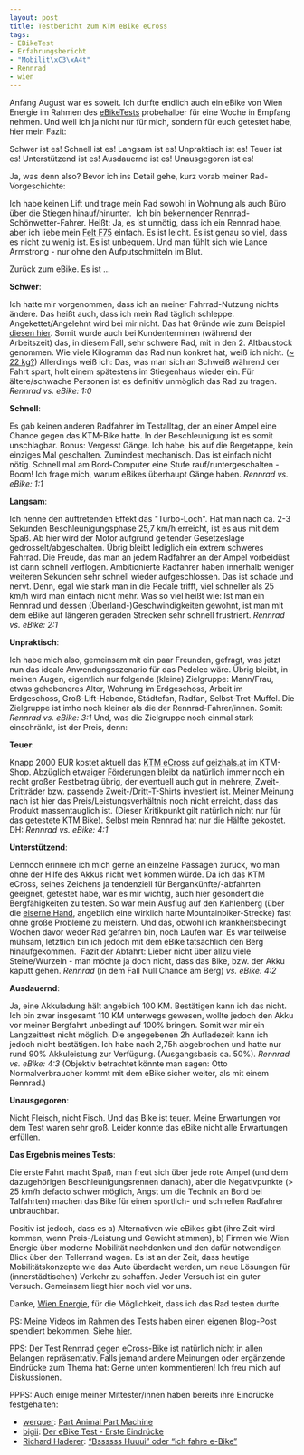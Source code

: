 ```yaml
---
layout: post
title: Testbericht zum KTM eBike eCross
tags:
- EBikeTest
- Erfahrungsbericht
- "Mobilit\xC3\xA4t"
- Rennrad
- wien
---
```

Anfang August war es soweit. Ich durfte endlich auch ein eBike von Wien Energie im Rahmen des <a title="e-Bike-Test? – Ich bin dabei." href="http://johannes.nagl.name/2012/e-bike-test-ich-bin-dabei/">eBikeTests</a> probehalber für eine Woche in Empfang nehmen. Und weil ich ja nicht nur für mich, sondern für euch getestet habe, hier mein Fazit:

Schwer ist es! Schnell ist es! Langsam ist es! Unpraktisch ist es! Teuer ist es! Unterstützend ist es! Ausdauernd ist es! Unausgegoren ist es!

Ja, was denn also? Bevor ich ins Detail gehe, kurz vorab meiner Rad-Vorgeschichte:

Ich habe keinen Lift und trage mein Rad sowohl in Wohnung als auch Büro über die Stiegen hinauf/hinunter.  Ich bin bekennender Rennrad-Schönwetter-Fahrer. Heißt: Ja, es ist unnötig, dass ich ein Rennrad habe, aber ich liebe mein <a href="http://johannes.nagl.name/2010/rennrad-felt-f75/">Felt F75</a> einfach. Es ist leicht. Es ist genau so viel, dass es nicht zu wenig ist. Es ist unbequem. Und man fühlt sich wie Lance Armstrong - nur ohne den Aufputschmitteln im Blut.

Zurück zum eBike. Es ist ...

<strong>Schwer</strong>:

Ich hatte mir vorgenommen, dass ich an meiner Fahrrad-Nutzung nichts ändere. Das heißt auch, dass ich mein Rad täglich schleppe. Angekettet/Angelehnt wird bei mir nicht. Das hat Gründe wie zum Beispiel <a href="http://twitter.com/schaffertom/statuses/234266068124852224">diesen hier</a>. Somit wurde auch bei Kundenterminen (während der Arbeitszeit) das, in diesem Fall, sehr schwere Rad, mit in den 2. Altbaustock genommen. Wie viele Kilogramm das Rad nun konkret hat, weiß ich nicht. (<a href="http://www.ktm-bikes.at/e-bike/e-bike/eCross.php?lang=DE">~ 22 kg?</a>) Allerdings weiß ich: Das, was man sich an Schweiß während der Fahrt spart, holt einem spätestens im Stiegenhaus wieder ein. Für ältere/schwache Personen ist es definitiv unmöglich das Rad zu tragen. <em>Rennrad vs. eBike: 1:0</em>

<strong>Schnell</strong>:

Es gab keinen anderen Radfahrer im Testalltag, der an einer Ampel eine Chance gegen das KTM-Bike hatte. In der Beschleunigung ist es somit unschlagbar. Bonus: Vergesst Gänge. Ich habe, bis auf die Bergetappe, kein einziges Mal geschalten. Zumindest mechanisch. Das ist einfach nicht nötig. Schnell mal am Bord-Computer eine Stufe rauf/runtergeschalten - Boom! Ich frage mich, warum eBikes überhaupt Gänge haben. <em>Rennrad vs. eBike: 1:1</em>

<strong>Langsam</strong>:

Ich nenne den auftretenden Effekt das "Turbo-Loch". Hat man nach ca. 2-3 Sekunden Beschleunigungsphase 25,7 km/h erreicht, ist es aus mit dem Spaß. Ab hier wird der Motor aufgrund geltender Gesetzeslage gedrosselt/abgeschalten. Übrig bleibt lediglich ein extrem schweres Fahrrad. Die Freude, das man an jedem Radfahrer an der Ampel vorbeidüst ist dann schnell verflogen. Ambitionierte Radfahrer haben innerhalb weniger weiteren Sekunden sehr schnell wieder aufgeschlossen. Das ist schade und nervt. Denn, egal wie stark man in die Pedale trifft, viel schneller als 25 km/h wird man einfach nicht mehr. Was so viel heißt wie: Ist man ein Rennrad und dessen (Überland-)Geschwindigkeiten gewohnt, ist man mit dem eBike auf längeren geraden Strecken sehr schnell frustriert. <em>Rennrad vs. eBike: 2:1</em>

<strong>Unpraktisch</strong>:

Ich habe mich also, gemeinsam mit ein paar Freunden, gefragt, was jetzt nun das ideale Anwendungsszenario für das Pedelec wäre. Übrig bleibt, in meinen Augen, eigentlich nur folgende (kleine) Zielgruppe: Mann/Frau, etwas gehobeneres Alter, Wohnung im Erdgeschoss, Arbeit im Erdgeschoss, Groß-Lift-Habende, Städtefan, Radfan, Selbst-Tret-Muffel. Die Zielgruppe ist imho noch kleiner als die der Rennrad-Fahrer/innen. Somit: <em>Rennrad vs. eBike: 3:1</em> Und, was die Zielgruppe noch einmal stark einschränkt, ist der Preis, denn:

<strong>Teuer</strong>:

Knapp 2000 EUR kostet aktuell das <a href="http://www.ktm-bikes.at/e-bike/e-bike/eCross.php?lang=DE">KTM eCross</a> auf <a href="http://geizhals.at/716327">geizhals.at</a> im KTM-Shop. Abzüglich etwaiger <a href="http://www.oeamtc.at/?id=2500,1362941,,">Förderungen</a> bleibt da natürlich immer noch ein recht großer Restbetrag übrig, der eventuell auch gut in mehrere, Zweit-, Dritträder bzw. passende Zweit-/Dritt-T-Shirts investiert ist. Meiner Meinung nach ist hier das Preis/Leistungsverhältnis noch nicht erreicht, dass das Produkt massentauglich ist. (Dieser Kritikpunkt gilt natürlich nicht nur für das getestete KTM Bike). Selbst mein Rennrad hat nur die Hälfte gekostet. DH: <em>Rennrad vs. eBike: 4:1</em>

<strong>Unterstützend</strong>:

Dennoch erinnere ich mich gerne an einzelne Passagen zurück, wo man ohne der Hilfe des Akkus nicht weit kommen würde. Da ich das KTM eCross, seines Zeichens ja tendenziell für Bergankünfte/-abfahrten geeignet, getestet habe, war es mir wichtig, auch hier gesondert die Bergfähigkeiten zu testen. So war mein Ausflug auf den Kahlenberg (über die <a href="http://www.runmap.net/route/58218#lat=48.255684933201&amp;lng=16.35708&amp;zoom=13&amp;maptype=ts_terrain">eiserne Hand</a>, angeblich eine wirklich harte Mountainbiker-Strecke) fast ohne große Probleme zu meistern. Und das, obwohl ich krankheitsbedingt Wochen davor weder Rad gefahren bin, noch Laufen war. Es war teilweise mühsam, letztlich bin ich jedoch mit dem eBike tatsächlich den Berg hinaufgekommen.  Fazit der Abfahrt: Lieber nicht über allzu viele Steine/Wurzeln - man möchte ja doch nicht, dass das Bike, bzw. der Akku kaputt gehen. <em>Rennrad</em> (in dem Fall Null Chance am Berg) <em>vs. eBike: 4:2</em>

<strong>Ausdauernd</strong>:

Ja, eine Akkuladung hält angeblich 100 KM. Bestätigen kann ich das nicht. Ich bin zwar insgesamt 110 KM unterwegs gewesen, wollte jedoch den Akku vor meiner Bergfahrt unbedingt auf 100% bringen. Somit war mir ein Langzeittest nicht möglich. Die angegebenen 2h Aufladezeit kann ich jedoch nicht bestätigen. Ich habe nach 2,75h abgebrochen und hatte nur rund 90% Akkuleistung zur Verfügung. (Ausgangsbasis ca. 50%). <em>Rennrad vs. eBike: 4:3</em> (Objektiv betrachtet könnte man sagen: Otto Normalverbraucher kommt mit dem eBike sicher weiter, als mit einem Rennrad.)

<strong>Unausgegoren</strong>:

Nicht Fleisch, nicht Fisch. Und das Bike ist teuer. Meine Erwartungen vor dem Test waren sehr groß. Leider konnte das eBike nicht alle Erwartungen erfüllen.

<strong>Das Ergebnis meines Tests</strong>:

Die erste Fahrt macht Spaß, man freut sich über jede rote Ampel (und dem dazugehörigen Beschleunigungsrennen danach), aber die Negativpunkte (&gt; 25 km/h defacto schwer möglich, Angst um die Technik an Bord bei Talfahrten) machen das Bike für einen sportlich- und schnellen Radfahrer unbrauchbar.

Positiv ist jedoch, dass es a) Alternativen wie eBikes gibt (ihre Zeit wird kommen, wenn Preis-/Leistung und Gewicht stimmen), b) Firmen wie Wien Energie über moderne Mobilität nachdenken und den dafür notwendigen Blick über den Tellerrand wagen. Es ist an der Zeit, dass heutige Mobilitätskonzepte wie das Auto überdacht werden, um neue Lösungen für (innerstädtischen) Verkehr zu schaffen. Jeder Versuch ist ein guter Versuch. Gemeinsam liegt hier noch viel vor uns.

Danke, <a href="http://blog.wienenergie.at/2012/07/18/sommer-e-bike-test-2012/">Wien Energie</a>, für die Möglichkeit, dass ich das Rad testen durfte.

PS: Meine Videos im Rahmen des Tests haben einen eigenen Blog-Post spendiert bekommen. Siehe <a href="http://johannes.nagl.name/2012/videos-zum-ktm-ecross-e-bike-test">hier</a>.

PPS: Der Test Rennrad gegen eCross-Bike ist natürlich nicht in allen Belangen repräsentativ. Falls jemand andere Meinungen oder ergänzende Eindrücke zum Thema hat: Gerne unten kommentieren! Ich freu mich auf Diskussionen.

PPPS: Auch einige meiner Mittester/innen haben bereits ihre Eindrücke festgehalten:
<ul>
	<li><a href="http://www.werquer.com/blog/">werquer</a>: <a href="http://www.werquer.com/blog/2012/07/ebiketest-part-animal-part-machine/">Part Animal Part Machine</a></li>
	<li><a href="http://bigii.wordpress.com/">bigii</a>: <a href="http://bigii.wordpress.com/2012/07/17/der-ebike-test-erste-eindrucke/">Der eBike Test - Erste Eindrücke</a></li>
	<li><a href="http://hdrr.at">Richard Haderer</a>: <a title="“Bssssss Huuui” oder “ich fahre e-Bike”" href="http://www.hdrr.at/2012/bssssss-huuui-oder-ich-fahre-e-bike/">“Bssssss Huuui” oder “ich fahre e-Bike”</a></li>
</ul>

